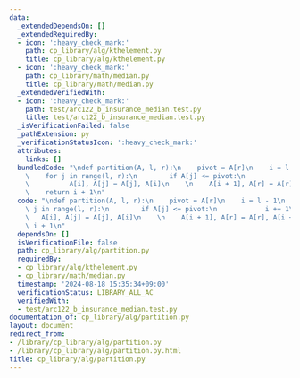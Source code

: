 ```yaml
---
data:
  _extendedDependsOn: []
  _extendedRequiredBy:
  - icon: ':heavy_check_mark:'
    path: cp_library/alg/kthelement.py
    title: cp_library/alg/kthelement.py
  - icon: ':heavy_check_mark:'
    path: cp_library/math/median.py
    title: cp_library/math/median.py
  _extendedVerifiedWith:
  - icon: ':heavy_check_mark:'
    path: test/arc122_b_insurance_median.test.py
    title: test/arc122_b_insurance_median.test.py
  _isVerificationFailed: false
  _pathExtension: py
  _verificationStatusIcon: ':heavy_check_mark:'
  attributes:
    links: []
  bundledCode: "\ndef partition(A, l, r):\n    pivot = A[r]\n    i = l - 1\n    \n\
    \    for j in range(l, r):\n        if A[j] <= pivot:\n            i += 1\n  \
    \          A[i], A[j] = A[j], A[i]\n    \n    A[i + 1], A[r] = A[r], A[i + 1]\n\
    \    return i + 1\n"
  code: "\ndef partition(A, l, r):\n    pivot = A[r]\n    i = l - 1\n    \n    for\
    \ j in range(l, r):\n        if A[j] <= pivot:\n            i += 1\n         \
    \   A[i], A[j] = A[j], A[i]\n    \n    A[i + 1], A[r] = A[r], A[i + 1]\n    return\
    \ i + 1\n"
  dependsOn: []
  isVerificationFile: false
  path: cp_library/alg/partition.py
  requiredBy:
  - cp_library/alg/kthelement.py
  - cp_library/math/median.py
  timestamp: '2024-08-18 15:35:34+09:00'
  verificationStatus: LIBRARY_ALL_AC
  verifiedWith:
  - test/arc122_b_insurance_median.test.py
documentation_of: cp_library/alg/partition.py
layout: document
redirect_from:
- /library/cp_library/alg/partition.py
- /library/cp_library/alg/partition.py.html
title: cp_library/alg/partition.py
---
```


